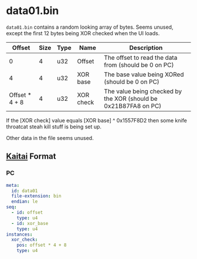 # data01.bin

`data01.bin` contains a random looking array of bytes. Seems unused, except the first 12 bytes being XOR checked when the UI loads.

|Offset|Size|Type|Name|Description|
|-|-|-|-|-|
|0|4|u32|Offset|The offset to read the data from (should be 0 on PC)|
|4|4|u32|XOR base|The base value being XORed (should be 0 on PC)|
|Offset * 4 + 8|4|u32|XOR check|The value being checked by the XOR (should be 0x21B87FA8 on PC)|

If the [XOR check] value equals [XOR base] ^ 0x1557F8D2 then some knife throatcat steah kill stuff is being set up.

Other data in the file seems unused.

## [Kaitai](http://kaitai.io/) Format

### PC

```yaml
meta:
  id: data01
  file-extension: bin
  endian: le
seq:
  - id: offset
    type: u4
  - id: xor_base
    type: u4
instances:
  xor_check:
    pos: offset * 4 + 8
    type: u4
```
